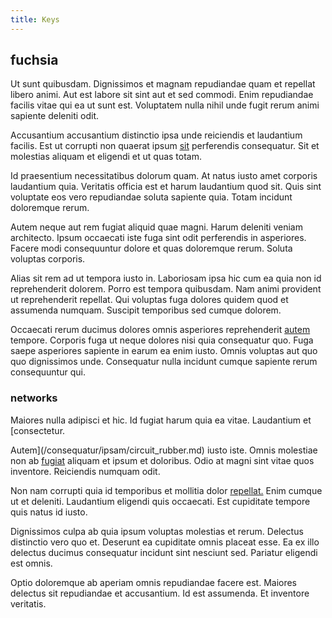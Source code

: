 ```yaml
---
title: Keys
---
```


## fuchsia

Ut sunt quibusdam. Dignissimos et magnam repudiandae quam et repellat libero animi. Aut est labore sit sint aut et sed commodi. Enim repudiandae facilis vitae qui ea ut sunt est. Voluptatem nulla nihil unde fugit rerum animi sapiente deleniti odit.

Accusantium accusantium distinctio ipsa unde reiciendis et laudantium facilis. Est ut corrupti non quaerat ipsum [sit](/eos/velit/awesome.md) perferendis consequatur. Sit et molestias aliquam et eligendi et ut quas totam.

Id praesentium necessitatibus dolorum quam. At natus iusto amet corporis laudantium quia. Veritatis officia est et harum laudantium quod sit. Quis sint voluptate eos vero repudiandae soluta sapiente quia. Totam incidunt doloremque rerum.

Autem neque aut rem fugiat aliquid quae magni. Harum deleniti veniam architecto. Ipsum occaecati iste fuga sint odit perferendis in asperiores. Facere modi consequuntur dolore et quas doloremque rerum. Soluta voluptas corporis.

Alias sit rem ad ut tempora iusto in. Laboriosam ipsa hic cum ea quia non id reprehenderit dolorem. Porro est tempora quibusdam. Nam animi provident ut reprehenderit repellat. Qui voluptas fuga dolores quidem quod et assumenda numquam. Suscipit temporibus sed cumque dolorem.

Occaecati rerum ducimus dolores omnis asperiores reprehenderit [autem](/consequatur/ipsam/circuit_rubber.md) tempore. Corporis fuga ut neque dolores nisi quia consequatur quo. Fuga saepe asperiores sapiente in earum ea enim iusto. Omnis voluptas aut quo quo dignissimos unde. Consequatur nulla incidunt cumque sapiente rerum consequuntur qui.

### networks

Maiores nulla adipisci et hic. Id fugiat harum quia ea vitae. Laudantium et [consectetur.

Autem](/consequatur/ipsam/circuit_rubber.md) iusto iste. Omnis molestiae non ab [fugiat](/dolore/odio/dignissimos/nemo/tools_&_music.md) aliquam et ipsum et doloribus. Odio at magni sint vitae quos inventore. Reiciendis numquam odit.

Non nam corrupti quia id temporibus et mollitia dolor [repellat.](/eos/libero/eveniet/personal_loan_account.md) Enim cumque ut et deleniti. Laudantium eligendi quis occaecati. Est cupiditate tempore quis natus id iusto.

Dignissimos culpa ab quia ipsum voluptas molestias et rerum. Delectus distinctio vero quo et. Deserunt ea cupiditate omnis placeat esse. Ea ex illo delectus ducimus consequatur incidunt sint nesciunt sed. Pariatur eligendi est omnis.

Optio doloremque ab aperiam omnis repudiandae facere est. Maiores delectus sit repudiandae et accusantium. Id est assumenda. Et inventore veritatis.
